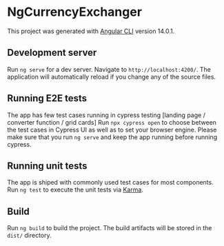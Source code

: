 # NgCurrencyExchanger

This project was generated with [Angular CLI](https://github.com/angular/angular-cli) version 14.0.1.

## Development server

Run `ng serve` for a dev server. Navigate to `http://localhost:4200/`. The application will automatically reload if you change any of the source files.

## Running E2E tests

The app has few test cases running in cypress testing [landing page / converter function / grid cards]
Run `npx cypress open` to choose between the test cases in Cypress UI as well as to set your browser engine.
Please make sure that you run `ng serve` and keep the app running before running cypress.

## Running unit tests

The app is shiped with commonly used test cases for most components.
Run `ng test` to execute the unit tests via [Karma](https://karma-runner.github.io).

## Build

Run `ng build` to build the project. The build artifacts will be stored in the `dist/` directory.

